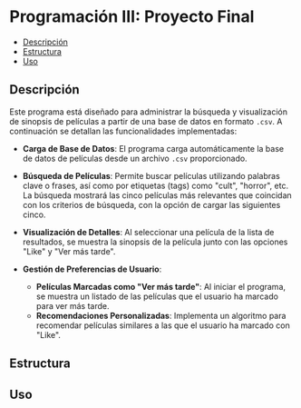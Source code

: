 # Programación III: Proyecto Final

  - [Descripción](#Descripción)
  - [Estructura](#Estructura)
  - [Uso](#Uso)


## Descripción
Este programa está diseñado para administrar la búsqueda y visualización de sinopsis de películas a partir de una base de datos en formato `.csv`. A continuación se detallan las funcionalidades implementadas:
- **Carga de Base de Datos**: El programa carga automáticamente la base de datos de películas desde un archivo `.csv` proporcionado.


- **Búsqueda de Películas**: Permite buscar películas utilizando palabras clave o frases, así como por etiquetas (tags) como "cult", "horror", etc. La búsqueda mostrará las cinco películas más relevantes que coincidan con los criterios de búsqueda, con la opción de cargar las siguientes cinco.


- **Visualización de Detalles**: Al seleccionar una película de la lista de resultados, se muestra la sinopsis de la película junto con las opciones "Like" y "Ver más tarde".


- **Gestión de Preferencias de Usuario**:
    - **Películas Marcadas como "Ver más tarde"**: Al iniciar el programa, se muestra un listado de las películas que el usuario ha marcado para ver más tarde.
    - **Recomendaciones Personalizadas**: Implementa un algoritmo para recomendar películas similares a las que el usuario ha marcado con "Like".


## Estructura

###

## Uso

###